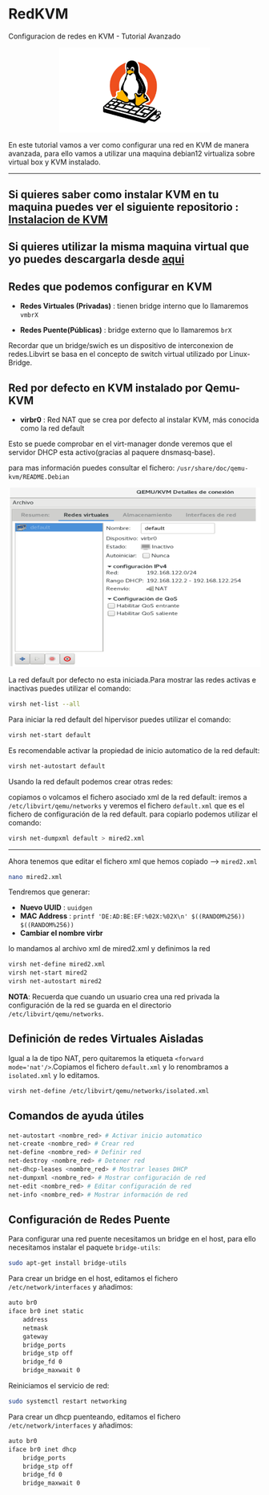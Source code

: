 # RedKVM
Configuracion de redes en KVM - Tutorial Avanzado
<p align="center">
    <img src="imgs/logo.png" width="300">
</p>
En este tutorial vamos a ver como configurar una red en KVM de manera avanzada, para ello vamos a utilizar una maquina debian12 virtualiza sobre virtual box y KVM instalado.

---
Si quieres saber como instalar KVM en tu maquina puedes ver el siguiente repositorio : [Instalacion de KVM](https://github.com/AdrianCE94/Instalacion-KVM)
---

Si quieres utilizar la misma maquina virtual que yo puedes descargarla desde [aqui](https://drive.google.com/file/d/1sIQKebnwafYNS-PbIBlXLz3HqbJ7Tvp0/view?usp=sharing")
---
## Redes que podemos configurar en KVM

- **Redes Virtuales (Privadas)** : tienen bridge interno que lo llamaremos `vmbrX`  

- **Redes Puente(Públicas)** : bridge externo que lo llamaremos `brX` 


Recordar que un bridge/swich es un dispositivo de interconexion de redes.Libvirt se basa en el concepto de switch virtual utilizado por Linux-Bridge.

## Red por defecto en KVM instalado  por Qemu-KVM

- **virbr0** : Red NAT que se crea por defecto al instalar KVM, más conocida como la red default

Esto se puede comprobar en el virt-manager donde veremos que el servidor DHCP esta activo(gracias al paquere dnsmasq-base).

para mas información puedes consultar el fichero:
 `/usr/share/doc/qemu-kvm/README.Debian`

 ![alt text](image.png)

 La red default por defecto no esta iniciada.Para mostrar las redes activas e inactivas puedes utilizar el comando:

```bash
virsh net-list --all
```

Para iniciar la red default del hipervisor puedes utilizar el comando:

```bash
virsh net-start default
 ```

Es recomendable activar la propiedad de inicio automatico de la red default:

```bash
virsh net-autostart default
```

Usando la red default podemos crear otras redes:

copiamos o volcamos el fichero asociado xml de la red default:
iremos a `/etc/libvirt/qemu/networks` y veremos el fichero `default.xml` que es el fichero de configuración de la red default.
para copiarlo podemos utilizar el comando:
```bash
virsh net-dumpxml default > mired2.xml
```
---

Ahora tenemos que editar el fichero xml que hemos copiado --> `mired2.xml`

```bash
nano mired2.xml
```

Tendremos que generar:

- **Nuevo UUID** : `uuidgen`
- **MAC Address** : `printf 'DE:AD:BE:EF:%02X:%02X\n' $((RANDOM%256)) $((RANDOM%256))`
- **Cambiar el nombre virbr**

lo mandamos al archivo xml de mired2.xml
y definimos la red

```bash
virsh net-define mired2.xml
virsh net-start mired2
virsh net-autostart mired2
```
**NOTA**: Recuerda que cuando un usuario crea una red privada la configuración de la red se guarda en el directorio `/etc/libvirt/qemu/networks`.


## Definición de redes Virtuales Aisladas
Igual a la de tipo NAT, pero quitaremos la etiqueta `<forward mode='nat'/>`.Copiamos el fichero `default.xml` y lo renombramos a `isolated.xml` y lo editamos.
```bash
virsh net-define /etc/libvirt/qemu/networks/isolated.xml
```

## Comandos de ayuda útiles
```bash
net-autostart <nombre_red> # Activar inicio automatico
net-create <nombre_red> # Crear red
net-define <nombre_red> # Definir red
net-destroy <nombre_red> # Detener red
net-dhcp-leases <nombre_red> # Mostrar leases DHCP
net-dumpxml <nombre_red> # Mostrar configuración de red
net-edit <nombre_red> # Editar configuración de red
net-info <nombre_red> # Mostrar información de red
```

## Configuración de Redes Puente

Para configurar una red puente necesitamos un bridge en el host, para ello necesitamos instalar el paquete `bridge-utils`:

```bash
sudo apt-get install bridge-utils
```

Para crear un bridge en el host, editamos el fichero `/etc/network/interfaces` y añadimos:

```bash
auto br0
iface br0 inet static
    address
    netmask
    gateway
    bridge_ports
    bridge_stp off
    bridge_fd 0
    bridge_maxwait 0
```

Reiniciamos el servicio de red:

```bash
sudo systemctl restart networking
```

Para crear un dhcp puenteando, editamos el fichero `/etc/network/interfaces` y añadimos:

```bash
auto br0
iface br0 inet dhcp
    bridge_ports
    bridge_stp off
    bridge_fd 0
    bridge_maxwait 0
```


